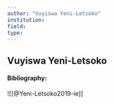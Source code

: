 ```yaml
---
author: "Vuyiswa Yeni-Letsoko"
institution:
field:
type:
---
```


## Vuyiswa Yeni-Letsoko
#### Bibliography:

![[@Yeni-Letsoko2019-ie]]